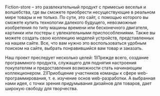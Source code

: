 Fiction-store – это развлекательный продукт с примесью веселья и волшебства, где вы сможете приобрести несуществующие в реальном мире товары и не только. 
По сути, это сайт, с помощью которого вы сможете купить технологии далекого будущего, невозможные изобретения по типу машины времени или бесконечного двигателя, картинки или постеры с увлекательными приспособлениями. Также вы можете создать свою коллекцию моделей устройств, представленных на нашем сайте. Все, что вам нужно это воспользоваться удобным поиском на сайте, выбрать понравившийся вам товар и заказать.

Наш проект преследует несколько целей: 
1)Прежде всего, создание программного продукта, служащего для поднятия настроения покупателям и предоставления возможности стать начинающим коллекционером.
2)Приобщение участников команды к сфере web-программирования, т. е. изучение основ web-разработки. 
А выбранная нами идея, с точки зрения придумывания дизайнов для товаров, дает широкую свободу для творчества.
